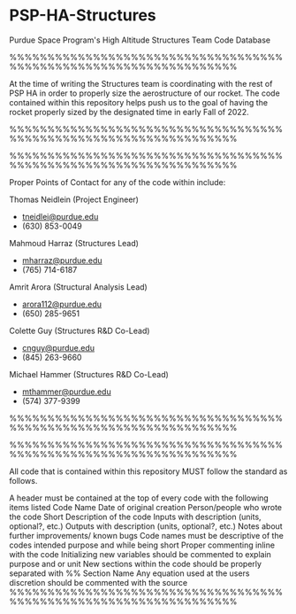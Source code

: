 # PSP-HA-Structures
Purdue Space Program's High Altitude Structures Team Code Database

%%%%%%%%%%%%%%%%%%%%%%%%%%%%%%%%%%%%%%%%%%%%%%%%%%%%%%%%%%%%%%%%%%

At the time of writing the Structures team is coordinating with the rest of PSP HA in order to properly size the aerostructure of our rocket. The code contained within this repository helps push us to the goal of having the rocket properly sized by the designated time in early Fall of 2022.

%%%%%%%%%%%%%%%%%%%%%%%%%%%%%%%%%%%%%%%%%%%%%%%%%%%%%%%%%%%%%%%%%%

%%%%%%%%%%%%%%%%%%%%%%%%%%%%%%%%%%%%%%%%%%%%%%%%%%%%%%%%%%%%%%%%%%

Proper Points of Contact for any of the code within include:

Thomas Neidlein (Project Engineer)
- tneidlei@purdue.edu
- (630) 853-0049

Mahmoud Harraz (Structures Lead)
- mharraz@purdue.edu
- (765) 714-6187

Amrit Arora (Structural Analysis Lead)
- arora112@purdue.edu
- (650) 285-9651

Colette Guy (Structures R&D Co-Lead)
- cnguy@purdue.edu
- (845) 263-9660

Michael Hammer (Structures R&D Co-Lead)
- mthammer@purdue.edu
- (574) 377-9399



%%%%%%%%%%%%%%%%%%%%%%%%%%%%%%%%%%%%%%%%%%%%%%%%%%%%%%%%%%%%%%%%%%

%%%%%%%%%%%%%%%%%%%%%%%%%%%%%%%%%%%%%%%%%%%%%%%%%%%%%%%%%%%%%%%%%%

All code that is contained within this repository MUST follow the standard as follows.

A header must be contained at the top of every code with the following items listed
Code Name
Date of original creation
Person/people who wrote the code
Short Description of the code
Inputs with description (units, optional?, etc.)
Outputs with description (units, optional?, etc.)
Notes about further improvements/ known bugs
Code names must be descriptive of the codes intended purpose and while being short
Proper commenting inline with the code
Initializing new variables should be commented to explain purpose and or unit
New sections within the code should be properly separated with %% Section Name
Any equation used at the users discretion should be commented with the source
%%%%%%%%%%%%%%%%%%%%%%%%%%%%%%%%%%%%%%%%%%%%%%%%%%%%%%%%%%%%%%%%%%
